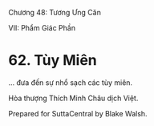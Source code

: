  

Chương 48: Tương Ưng Căn

VII: Phẩm Giác Phần

# 62\. Tùy Miên

… đưa đến sự nhổ sạch các tùy miên.

Hòa thượng Thích Minh Châu dịch Việt.

Prepared for SuttaCentral by Blake Walsh.